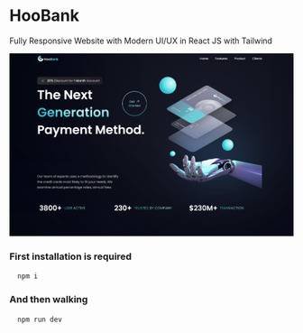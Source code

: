# HooBank
Fully Responsive Website with Modern UI/UX in React JS with Tailwind

![Hoobank](./public/screens/home-screen.png)

### First installation is required
```bash
  npm i
```

### And then walking
```bash
  npm run dev
```